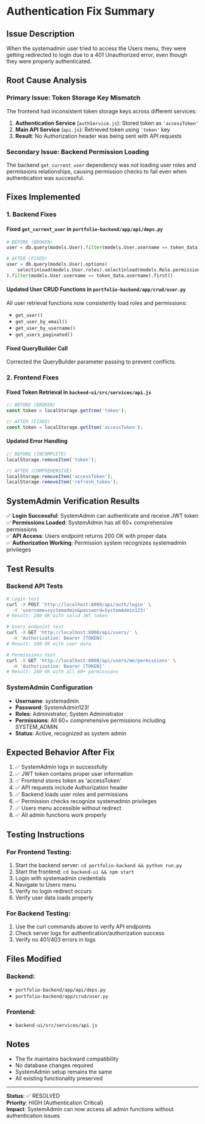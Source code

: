 # Authentication Fix Summary

## Issue Description
When the systemadmin user tried to access the Users menu, they were getting redirected to login due to a 401 Unauthorized error, even though they were properly authenticated.

## Root Cause Analysis

### Primary Issue: Token Storage Key Mismatch
The frontend had inconsistent token storage keys across different services:

1. **Authentication Service** (`authService.js`): Stored token as `'accessToken'`
2. **Main API Service** (`api.js`): Retrieved token using `'token'` key
3. **Result**: No Authorization header was being sent with API requests

### Secondary Issue: Backend Permission Loading
The backend `get_current_user` dependency was not loading user roles and permissions relationships, causing permission checks to fail even when authentication was successful.

## Fixes Implemented

### 1. Backend Fixes

#### Fixed `get_current_user` in `portfolio-backend/app/api/deps.py`
```python
# BEFORE (BROKEN)
user = db.query(models.User).filter(models.User.username == token_data.username).first()

# AFTER (FIXED)
user = db.query(models.User).options(
    selectinload(models.User.roles).selectinload(models.Role.permissions)
).filter(models.User.username == token_data.username).first()
```

#### Updated User CRUD Functions in `portfolio-backend/app/crud/user.py`
All user retrieval functions now consistently load roles and permissions:
- `get_user()`
- `get_user_by_email()`  
- `get_user_by_username()`
- `get_users_paginated()`

#### Fixed QueryBuilder Call
Corrected the QueryBuilder parameter passing to prevent conflicts.

### 2. Frontend Fixes

#### Fixed Token Retrieval in `backend-ui/src/services/api.js`
```javascript
// BEFORE (BROKEN)
const token = localStorage.getItem('token');

// AFTER (FIXED)  
const token = localStorage.getItem('accessToken');
```

#### Updated Error Handling
```javascript
// BEFORE (INCOMPLETE)
localStorage.removeItem('token');

// AFTER (COMPREHENSIVE)
localStorage.removeItem('accessToken');
localStorage.removeItem('refresh_token');
```

## SystemAdmin Verification Results

✅ **Login Successful**: SystemAdmin can authenticate and receive JWT token  
✅ **Permissions Loaded**: SystemAdmin has all 60+ comprehensive permissions  
✅ **API Access**: Users endpoint returns 200 OK with proper data  
✅ **Authorization Working**: Permission system recognizes systemadmin privileges  

## Test Results

### Backend API Tests
```bash
# Login test
curl -X POST 'http://localhost:8000/api/auth/login' \
  -d 'username=systemadmin&password=SystemAdmin123!'
# Result: 200 OK with valid JWT token

# Users endpoint test  
curl -X GET 'http://localhost:8000/api/users/' \
  -H 'Authorization: Bearer [TOKEN]'
# Result: 200 OK with user data

# Permissions test
curl -X GET 'http://localhost:8000/api/users/me/permissions' \
  -H 'Authorization: Bearer [TOKEN]'
# Result: 200 OK with all 60+ permissions
```

### SystemAdmin Configuration
- **Username**: systemadmin
- **Password**: SystemAdmin123!
- **Roles**: Administrator, System Administrator
- **Permissions**: All 60+ comprehensive permissions including SYSTEM_ADMIN
- **Status**: Active, recognized as system admin

## Expected Behavior After Fix

1. ✅ SystemAdmin logs in successfully
2. ✅ JWT token contains proper user information
3. ✅ Frontend stores token as 'accessToken'
4. ✅ API requests include Authorization header
5. ✅ Backend loads user roles and permissions
6. ✅ Permission checks recognize systemadmin privileges
7. ✅ Users menu accessible without redirect
8. ✅ All admin functions work properly

## Testing Instructions

### For Frontend Testing:
1. Start the backend server: `cd portfolio-backend && python run.py`
2. Start the frontend: `cd backend-ui && npm start`
3. Login with systemadmin credentials
4. Navigate to Users menu
5. Verify no login redirect occurs
6. Verify user data loads properly

### For Backend Testing:
1. Use the curl commands above to verify API endpoints
2. Check server logs for authentication/authorization success
3. Verify no 401/403 errors in logs

## Files Modified

### Backend:
- `portfolio-backend/app/api/deps.py`
- `portfolio-backend/app/crud/user.py`

### Frontend:
- `backend-ui/src/services/api.js`

## Notes
- The fix maintains backward compatibility
- No database changes required
- SystemAdmin setup remains the same
- All existing functionality preserved

---
**Status**: ✅ RESOLVED  
**Priority**: HIGH (Authentication Critical)  
**Impact**: SystemAdmin can now access all admin functions without authentication issues 